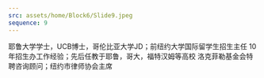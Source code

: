 ```yaml
---
src: assets/home/Block6/Slide9.jpeg
sequence: 9
---
```

 <p class="text-black text-justify">耶鲁大学学士，UCB博士，哥伦比亚大学JD；前纽约大学国际留学生招生主任
10年招生办工作经验；先后任教于耶鲁，哥大，福特汉姆等高校
洛克菲勒基金会特聘咨询顾问；纽约市律师协会主席</p>